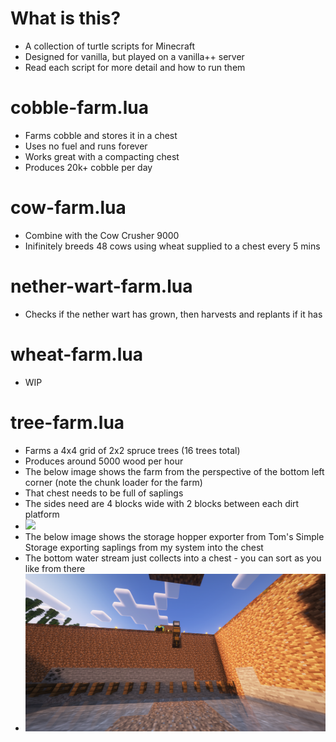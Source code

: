 # What is this?
- A collection of turtle scripts for Minecraft
- Designed for vanilla, but played on a vanilla++ server
- Read each script for more detail and how to run them

# cobble-farm.lua
- Farms cobble and stores it in a chest
- Uses no fuel and runs forever
- Works great with a compacting chest
- Produces 20k+ cobble per day

# cow-farm.lua
- Combine with the Cow Crusher 9000
- Inifinitely breeds 48 cows using wheat supplied to a chest every 5 mins

# nether-wart-farm.lua
- Checks if the nether wart has grown, then harvests and replants if it has

# wheat-farm.lua
- WIP

# tree-farm.lua
- Farms a 4x4 grid of 2x2 spruce trees (16 trees total)
- Produces around 5000 wood per hour
- The below image shows the farm from the perspective of the bottom left corner (note the chunk loader for the farm)
- That chest needs to be full of saplings
- The sides need are 4 blocks wide with 2 blocks between each dirt platform
- ![](img/2025-07-06_17.29.09.png)
- The below image shows the storage hopper exporter from Tom's Simple Storage exporting saplings from my system into the chest
- The bottom water stream just collects into a chest - you can sort as you like from there
- ![](img/2025-07-06_17.29.20.png)